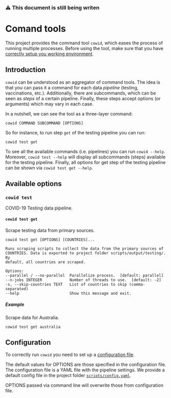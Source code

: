 ### ⚠️ This document is still being writen
# Comand tools
This project provides the command tool `cowid`, which eases the process of running multiple processes. Before using the
tool, make sure that you have [correctly setup you working environment](envornment.md).

## Introduction
`cowid` can be understood as an aggregator of command tools. The idea is that you can pass it a command for each data
_pipeline_ (testing, vaccinations, etc.). Additionally, there are subcommands, which can be seen as _steps_ of a certain
pipeline. Finally, these steps accept options (or arguments) which may vary in each case. 

In a nutshell, we can see the tool as a three-layer command:

```
cowid COMMAND SUBCOMMAND [OPTIONS]
```

So for instance, to run step `get` of the testing pipeline you can run:

```
cowid test get
```

To see all the available commands (i.e. pipelines) you can run `cowid --help`. Moreover, `cowid test --help` will display
all subcommands (steps) available for the testing pipeline. Finally, all options for get step of the testing pipeline
can be shown via `cowid test get --help`.


## Available options

### `cowid test`
COVID-19 Testing data pipeline.

#### `cowid test get`
Scrape testing data from primary sources.

```
cowid test get [OPTIONS] [COUNTRIES]...

Runs scraping scripts to collect the data from the primary sources of
COUNTRIES. Data is exported to project folder scripts/output/testing/. By
default, all countries are scraped.

Options:
--parallel / --no-parallel  Parallelize process.  [default: parallel]
--n-jobs INTEGER            Number of threads to use.  [default: -2]
-s, --skip-countries TEXT   List of countries to skip (comma-separated)
--help                      Show this message and exit.
```

##### Example
Scrape data for Australia.

```
cowid test get australia
```

## Configuration
To correctly run `cowid` you need to set up a [configuration file](environment.md#pipeline-configuration-file). 

The default values for OPTIONS are those specified in the configuration file. The configuration file is a YAML file with
the pipeline settings. We provide
a default config file in the project folder [`scripts/config.yaml`](../config_new.yaml).

OPTIONS passed via command line will overwrite those from configuration file.